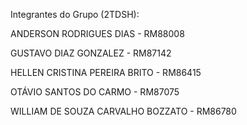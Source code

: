 Integrantes do Grupo (2TDSH):

ANDERSON RODRIGUES DIAS - RM88008

GUSTAVO DIAZ GONZALEZ - RM87142

HELLEN CRISTINA PEREIRA BRITO - RM86415

OTÁVIO SANTOS DO CARMO - RM87075

WILLIAM DE SOUZA CARVALHO BOZZATO - RM86780

